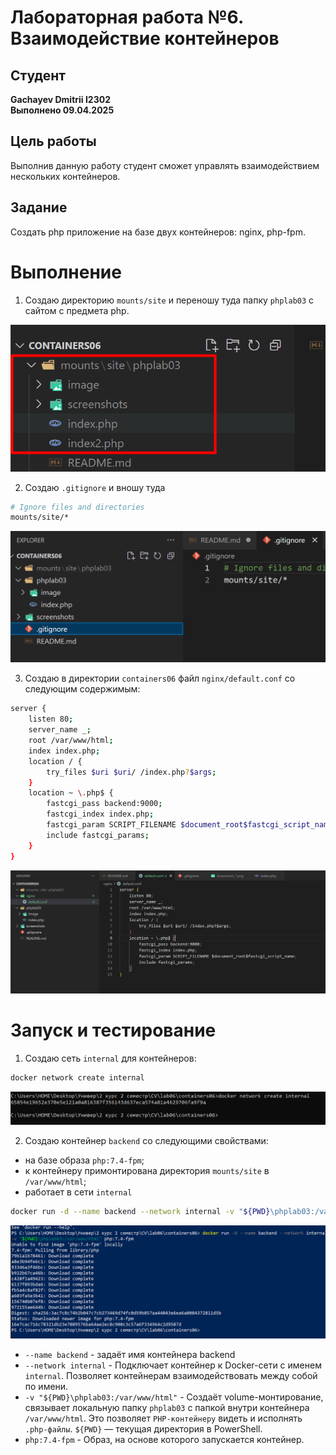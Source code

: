 # Лабораторная работа №6. Взаимодействие контейнеров

## Студент
**Gachayev Dmitrii I2302**  
**Выполнено 09.04.2025**  

## Цель работы
Выполнив данную работу студент сможет управлять взаимодействием нескольких контейнеров.
## Задание
Создать php приложение на базе двух контейнеров: nginx, php-fpm.
# Выполнение
1. Создаю директорию `mounts/site` и переношу туда папку `phplab03` с сайтом с предмета php. 

![image](screenshots/Screenshot_1.png)

2. Создаю `.gitignore` и вношу туда 

```bash
# Ignore files and directories
mounts/site/*
```

![image](screenshots/Screenshot_2.png)

3. Создаю в директории `containers06` файл `nginx/default.conf` со следующим содержимым:

```bash
server {
    listen 80;
    server_name _;
    root /var/www/html;
    index index.php;
    location / {
        try_files $uri $uri/ /index.php?$args;
    }
    location ~ \.php$ {
        fastcgi_pass backend:9000;
        fastcgi_index index.php;
        fastcgi_param SCRIPT_FILENAME $document_root$fastcgi_script_name;
        include fastcgi_params;
    }
}
```

![image](screenshots/Screenshot_3.png)

# Запуск и тестирование

1. Создаю сеть `internal` для контейнеров:

```bash
docker network create internal
```

![image](screenshots/Screenshot_4.png)

2. Создаю контейнер `backend` со следующими свойствами:

- на базе образа `php:7.4-fpm`;
- к контейнеру примонтирована директория `mounts/site` в `/var/www/html`;
- работает в сети `internal`

```bash
docker run -d --name backend --network internal -v "${PWD}\phplab03:/var/www/html" php:7.4-fpm
```

![image](screenshots/Screenshot_5.png)

- `--name backend` - задаёт имя контейнера backend
- `--network internal` - Подключает контейнер к Docker-сети с именем `internal`. Позволяет контейнерам взаимодействовать между собой по имени.
- `-v "${PWD}\phplab03:/var/www/html"` - Создаёт volume-монтирование, связывает локальную папку `phplab03` с папкой внутри контейнера `/var/www/html`. Это позволяет `PHP-контейнеру` видеть и исполнять `.php-файлы`.
`${PWD}` — текущая директория в PowerShell.
- `php:7.4-fpm` - Образ, на основе которого запускается контейнер.


